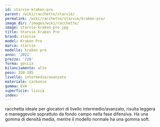 ```yaml
---
id: starvie-kraken-pro
parent: /wiki/racchette/starvie/
permalink: /wiki/racchette/starvie/kraken-pro/
image_dir: /images/wiki/racchette/
image: starvie-kraken-pro.jpg
title: Starvie Kraken Pro
brand: starvie
model: Kraken Pro
marca: starvie
modello: kraken pro
anno: '2021'
prezzo: '220'
forma: goccia
bilanciamento: alto
peso: 350-385
livello: intermedio/avanzato
materiale: carbonio
gomma: EVA
superficie: liscia
index: ''
---
```

racchetta ideale per giocatori di livello intermedio/avanzato, risulta leggera e maneggevole soprattuto da fondo campo nella fase difensiva. Ha una gomma di densità media, mentre il modello normale ha una gomma soft.